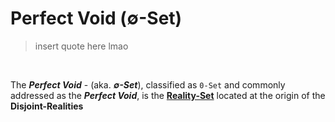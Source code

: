 # Perfect Void (∅-Set)

> insert quote here lmao

&nbsp;

The **_Perfect Void_** - (aka. **_∅-Set_**), classified as `0-Set` and commonly addressed as the **_Perfect Void_**, is the [**Reality-Set**]() located at the origin of the **Disjoint-Realities**
